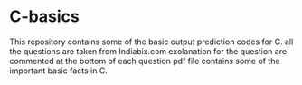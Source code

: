# C-basics
This  repository contains some of the basic output prediction codes for C.
all the questions are taken from Indiabix.com
exolanation for the question are commented at the bottom of each question
pdf file contains some of the important basic facts in C.

